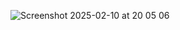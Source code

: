 
![Screenshot 2025-02-10 at 20 05 06](https://github.com/user-attachments/assets/a51110f0-b78b-4522-a287-359cf5ee2679)
